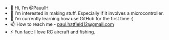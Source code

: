 - 👋 Hi, I’m @PauulH
- 👀 I’m interested in making stuff. Especially if it involves a microcontroller.
- 🌱 I’m currently learning how use GitHub for the first time :)
- 📫 How to reach me - paul.hatfield12@gmail.com
- ⚡ Fun fact: I love RC aircraft and fishing. 

<!---
PauulH/PauulH is a ✨ special ✨ repository because its `README.md` (this file) appears on your GitHub profile.
You can click the Preview link to take a look at your changes.
--->
